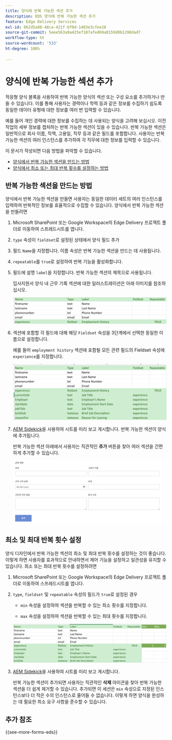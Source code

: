```yaml
---
title: 양식에 반복 가능한 섹션 추가
description: EDS 양식에 반복 가능한 섹션 추가
feature: Edge Delivery Services
exl-id: 062d5a88-48ca-421f-bf0d-1483e3cfee28
source-git-commit: 5eee563a9a425ef187afed69a8159d8b1298dad7
workflow-type: ht
source-wordcount: '533'
ht-degree: 100%

---
```


# 양식에 반복 가능한 섹션 추가

적응형 양식 블록을 사용하여 반복 가능한 양식의 섹션 또는 구성 요소를 추가하거나 만들 수 있습니다. 이를 통해 사용자는 경력이나 학력 등과 같은 정보를 수집하기 쉽도록 동일한 데이터 유형에 대한 정보를 여러 번 입력할 수 있습니다.

예를 들어 개인 경력에 대한 정보를 수집하는 데 사용되는 양식을 고려해 보십시오. 이전 작업의 세부 정보를 캡처하는 반복 가능한 섹션이 있을 수 있습니다. 반복 가능한 섹션은 일반적으로 회사 이름, 직책, 고용일, 직무 등과 같은 필드를 포함합니다. 사용자는 반복 가능한 섹션의 여러 인스턴스를 추가하여 각 직무에 대한 정보를 입력할 수 있습니다.

이 문서가 작성되면 다음 방법을 파악할 수 있습니다.

* [양식에서 반복 가능한 섹션을 만드는 방법](#add-repeatable-sections-to-a-form)
* [양식에서 최소 또는 최대 반복 횟수를 설정하는 방법](#set-minimum-or-maximum-number-of-repetitions-for-a-repeatable-section)

## 반복 가능한 섹션을 만드는 방법

양식에서 반복 가능한 섹션을 만들면 사용자는 동일한 데이터 세트의 여러 인스턴스를 입력하여 반복적인 정보를 효율적으로 수집할 수 있습니다. 양식에서 반복 가능한 섹션을 만들려면

1. Microsoft SharePoint 또는 Google Workspace의 Edge Delivery 프로젝트 폴더로 이동하여 스프레드시트를 엽니다.

1. `type` 속성이 `fieldset`로 설정된 상태에서 양식 필드 추가
1. 필드 `Name`을 지정합니다. 이름 속성은 반복 가능한 섹션을 만드는 데 사용됩니다.
1. `repeatable`를 `true`로 설정하여 반복 기능을 활성화합니다.
1. 필드에 설명 `label`을 지정합니다. 반복 가능한 섹션의 제목으로 사용됩니다.

   입사지원서 양식 내 근무 기록 섹션에 대한 일러스트레이션은 아래 이미지를 참조하십시오.

   ![](/help/edge/assets/repeatable-section-example-job-application-form.png)

1. 섹션에 포함할 각 필드에 대해 해당 `Fieldset` 속성을 3단계에서 선택한 동일한 이름으로 설정합니다.

   예를 들어 `employment history` 섹션에 포함될 모든 관련 필드의 Fieldset 속성에 `experience`를 지정합니다.

   ![반복 가능한 섹션 필드 및 해당 속성의 예](/help/edge/assets/repeatable-section--mention-fieldset-name-example-job-application-form.png)

1. [AEM Sidekick](https://www.aem.live/developer/tutorial#preview-and-publish-your-content)을 사용하여 시트를 미리 보고 게시합니다. 반복 가능한 섹션이 양식에 추가됩니다.

   반복 가능한 섹션 아래에서 사용자는 직관적인 **추가** 버튼을 찾아 여러 섹션을 간편하게 추가할 수 있습니다.

   ![반복 가능한 섹션, 여러 섹션을 추가하는 추가 버튼 ](/help/edge/assets/repeatable-section-example.png)


## 최소 및 최대 반복 횟수 설정

양식 디자인에서 반복 가능한 섹션의 최소 및 최대 반복 횟수를 설정하는 것이 좋습니다. 이렇게 하면 사용자를 효과적으로 안내하면서 제어 기능을 설정하고 일관성을 유지할 수 있습니다. 최소 또는 최대 반복 횟수를 설정하려면

1. Microsoft SharePoint 또는 Google Workspace의 Edge Delivery 프로젝트 폴더로 이동하여 스프레드시트를 엽니다.

1. `type`, `fieldset` 및 `repeatable` 속성의 필드가 `true`로 설정된 경우

   * `min` 속성을 설정하여 섹션을 반복할 수 있는 최소 횟수를 지정합니다.

   * `max` 속성을 설정하여 섹션을 반복할 수 있는 최대 횟수를 지정합니다.

   ![최소 및 최대 속성을 설정하여 섹션을 반복할 수 있는 횟수를 지정합니다.](/help/edge/assets/repeatable-section-set-min-max.png)

1. [AEM Sidekick](https://www.aem.live/developer/tutorial#preview-and-publish-your-content)을 사용하여 시트를 미리 보고 게시합니다.

   반복 가능한 섹션이 추가되면 사용자는 직관적인 **삭제** 아이콘을 찾아 반복 가능한 섹션을 더 쉽게 제거할 수 있습니다. 추가되면 이 세션은 `min` 속성으로 지정된 인스턴스보다 더 적은 수의 인스턴스로 줄어들 수 없습니다. 이렇게 하면 양식을 완성하는 데 필요한 최소 요구 사항을 준수할 수 있습니다.

<!--

For example, consider a form used to collect information from users applying for a loan. . You may have a repeatable section for capturing details of each co-applicant. The repeatable section would typically contain fields such as co-co-applicant

The form allows users to provide personal information, including details of the co-applicants. Users can enter details for co-applicants, with this section being repeatable.

![Repeatable sections in forms](/help/forms/assets/eds-repeatable.png)

## Prerequisites

The [Adaptive Forms Block is enabled](/help/edge/docs/forms/create-forms.md) for your Edge Delivery Services project. 

## Add a repeatable section to a form 

Let's take an example of a loan application form. The form enables users to submit personal information. You can include co-applicant details using repeatable sections, with the option to add a minimum and maximum of three co-applicant sections.

"_You can use a Microsoft Excel file on your SharePoint Site or Google Sheet file on Google Drive to develop a form. Examples in this document are based on a [Microsoft Excel file on your SharePoint Site](https://www.aem.live/docs/setup-customer-SharePoint)._" 


To add repeatable sections in Edge Delivery:

1. [Author a form using Microsoft Excel](#author-form)
2. [Preview and publish the form](#preview-form)

### Author a form using Microsoft Excel {#author-form}

1. Go to your Edge Deliver project folder on Microsoft SharePoint or Google Workspace and open your spreadsheet. For example, open an a spreadsheet named `loan-application.xlsx`.

1. Add a new columns labeled `Repeatable` to the sheet contaning your form fields. By default, the `shared-default` sheet contains the form fields.  

1. Add new columns labeled as `Repeatable`, `Min`, and `Max` in your Microsoft Excel file.
1. Specify the value for the `Repeatable` column as `True` for the fieldset that you want to make repeatable.
1. Specify the values for the `Min` and `Max` columns. The `Min` value represents the minimum number of occurrences for which the panel repeats, while the `Max` value represents the maximum number of occurrences for which the panel repeats.
1. Save your Microsoft Excel file.
     
>[!NOTE]
>
> Here is the [Loan application](/help/forms/assets/loan-application.xlsx) excel sheet for your reference. 

### Preview/Publish the form using your Edge Delivery Service

1. Open or create new document file in a Microsft SharePoint Site to embed the Excel sheet  in it using a `Form Block`. For example, open the `index` file and add a `Form Block`.
2. Open the command prompt, navigate to your AEM Edge Delivery project directory on your local machine, and execute the command as `aem up`.

The form is accessible at `https://localhost:3000`, where clicking the `Add` button adds new repeatable section for entering co-applicant details. You can also delete the the repeatable section by clicking the `Delete` button. 

>[!NOTE]
>
> If you encounter a "Page Not Found" error while accessing your form at localhost, add the directory name of the Microsoft SharePoint Site in front of the URL where your form is located. For example, `http://localhost:3000/<dir-name>/`

-->


## 추가 참조

{{see-more-forms-eds}}
